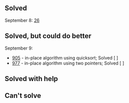 ## Solved
September 8: [26](https://leetcode.com/problems/remove-duplicates-from-sorted-array)

## Solved, but could do better
September 9:
- [905](https://leetcode.com/problems/sort-array-by-parity/solution/) - in-place algorithm using quicksort; Solved [ ]
- [977](https://leetcode.com/problems/squares-of-a-sorted-array/) - in-place algorithm using two pointers; Solved [ ]

## Solved with help

## Can't solve
